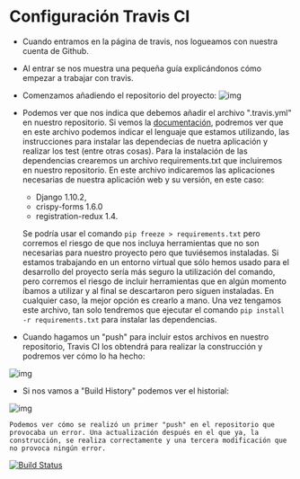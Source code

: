 ﻿# Configuración Travis CI

- Cuando entramos en la página de travis, nos logueamos con nuestra cuenta de Github.
- Al entrar se nos muestra una pequeña guía explicándonos cómo empezar a trabajar con travis.
- Comenzamos añadiendo el repositorio del proyecto:
![img](http://i1294.photobucket.com/albums/b605/josejapch/IV/hito%201/hito1%20antildeadir%20repositorio%20en%20travis_zpszcqwyo5b.png)
- Podemos ver que nos indica que debemos añadir el archivo ".travis.yml" en nuestro repositorio. Si vemos la [documentación](https://docs.travis-ci.com/user/getting-started/), podremos ver que en este archivo podemos indicar el lenguaje que estamos utilizando, las instrucciones para instalar las dependecias de nuetra aplicación y realizar los test (entre otras cosas). Para la instalación de las dependencias crearemos un archivo requirements.txt que incluiremos en nuestro repositorio. En este archivo indicaremos las aplicaciones necesarias de nuestra aplicación web y su versión, en este caso: 
    - Django 1.10.2, 
    - crispy-forms 1.6.0 
    - registration-redux 1.4. 
   
    Se podría usar el comando ``` pip freeze > requirements.txt ``` pero corremos el riesgo de que nos incluya herramientas que no son necesarias para nuestro proyecto pero que tuviésemos instaladas. Si estamos trabajando en un entorno virtual que sólo hemos usado para el desarrollo del proyecto sería más seguro la utilización del comando, pero corremos el riesgo de incluir herramientas que en algún momento íbamos a utilizar y al final se descartaron pero siguen instaladas. En cualquier caso, la mejor opción es crearlo a mano. Una vez tengamos este archivo, tan solo tendremos que ejecutar el comando ``` pip install -r requirements.txt ``` para instalar las dependencias.
    
- Cuando hagamos un "push" para incluir estos archivos en nuestro repositorio, Travis CI los obtendrá para realizar la construcción y podremos ver cómo lo ha hecho:

![img](http://i1294.photobucket.com/albums/b605/josejapch/IV/hito%201/construccion%20TRAVIS_zps56dta3cj.png)

- Si nos vamos a "Build History" podemos ver el historial:

![img](http://i1294.photobucket.com/albums/b605/josejapch/IV/hito%201/build%20history_zpstclgqonr.png)

    Podemos ver cómo se realizó un primer "push" en el repositorio que provocaba un error. Una actualización después en el que ya, la construcción, se realiza correctamente y una tercera modificación que no provoca ningún error.
    
[![Build Status](https://travis-ci.org/josejapch/proyectoIV1617.svg?branch=master)](https://travis-ci.org/josejapch/proyectoIV1617)
